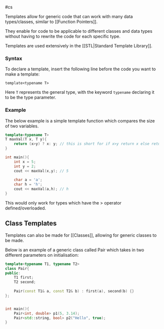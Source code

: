 #cs 

Templates allow for generic code that can work with many data types/classes, similar to [[Function Pointers]]. 

They enable for code to be applicable to different classes and data types without having to rewrite the code for each specific type.

Templates are used extensively in the [[STL|Standard Template Library]]. 

### Syntax

To declare a template, insert the following line before the code you want to make a template:

`template<typename T>`

Here `T` represents the general type, with the keyword `typename` declaring it to be the type parameter.

### Example

The below example is a simple template function which compares the size of two variables. 
```c++
template<typename T>
T maxVal(T x, T y){
	return (x>y) ? x: y; // this is short for if x>y return x else return y
}

int main(){
	int x = 5;
	int y = 2;
	cout << maxVal(x,y); // 5
	
	char a = 'a';
	char h = 'h';
	cout << maxVal(a,h); // h
}
```

This would only work for types which have the > operator defined/overloaded. 

## Class Templates

Templates can also be made for [[Classes]], allowing for generic classes to be made. 

Below is an example of a generic class called Pair which takes in two different parameters on initialisation:

```c++
template<typename T1, typename T2>
class Pair{
public:
	T1 first;
	T2 second;
	
	Pair(const T1& a, const T2& b) : first(a), second(b) {}
};


int main(){
    Pair<int, double> p1(5, 3.14);
    Pair<std::string, bool> p2("Hello", true);
}
```


